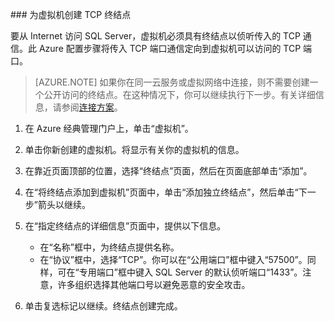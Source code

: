 ###<a name="create-a-tcp-endpoint-for-the-virtual-machine"></a> 为虚拟机创建 TCP 终结点

要从 Internet 访问 SQL Server，虚拟机必须具有终结点以侦听传入的 TCP 通信。此 Azure 配置步骤将传入 TCP 端口通信定向到虚拟机可以访问的 TCP 端口。

>[AZURE.NOTE] 如果你在同一云服务或虚拟网络中连接，则不需要创建一个公开访问的终结点。在这种情况下，你可以继续执行下一步。有关详细信息，请参阅[连接方案](/documentation/articles/virtual-machines-windows-classic-sql-connect/#connection-scenarios)。

1. 在 Azure 经典管理门户上，单击“虚拟机”。
	
2. 单击你新创建的虚拟机。将显示有关你的虚拟机的信息。
	
3. 在靠近页面顶部的位置，选择“终结点”页面，然后在页面底部单击“添加”。
	
4. 在“将终结点添加到虚拟机”页面中，单击“添加独立终结点”，然后单击“下一步”箭头以继续。
	
5. 在“指定终结点的详细信息”页面中，提供以下信息。

	- 在“名称”框中，为终结点提供名称。
	- 在“协议”框中，选择“TCP”。你可以在“公用端口”框中键入“57500”。同样，可在“专用端口”框中键入 SQL Server 的默认侦听端口“1433”。注意，许多组织选择其他端口号以避免恶意的安全攻击。 

6. 单击复选标记以继续。终结点创建完成。

<!---HONumber=Mooncake_0215_2016-->